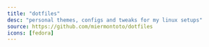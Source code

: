 ```yaml
---
title: "dotfiles"
desc: "personal themes, configs and tweaks for my linux setups"
source: https://github.com/miermontoto/dotfiles
icons: [fedora]
---
```

